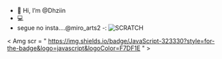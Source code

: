 - 👋 Hi, I’m @Dhziin
- 💻
- segue no insta....@miro_arts2
-:
![SCRATCH](https://img.shields.io/badge/Scratch-4D97FF?style=for-the-badge&logo=Scratch&logoColor=white)




< Amg  scr = " https://img.shields.io/badge/JavaScript-323330?style=for-the-badge&logo=javascript&logoColor=F7DF1E " >
